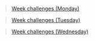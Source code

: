>[Week challenges (Monday)](https://github.com/Nelson8155/Programing-machine-core-practice-fundamentals./tree/main/Resources%20and%20information/Week%202/Week%20challenges%20(Monday))

>[Week challenges (Tuesday)](https://github.com/Nelson8155/Programing-machine-core-practice-fundamentals./tree/main/Resources%20and%20information/Week%202/Week%20challenges%20(Tuesday))

>[Week challenges (Wednesday)](https://github.com/Nelson8155/Programing-machine-core-practice-fundamentals./tree/main/Resources%20and%20information/Week%202/Week%20challenges%20(Wednesday))
